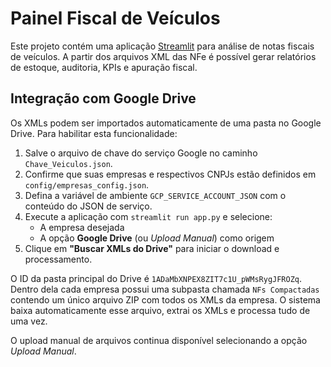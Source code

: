 # Painel Fiscal de Veículos

Este projeto contém uma aplicação [Streamlit](https://streamlit.io/) para análise de notas fiscais de veículos. A partir dos arquivos XML das NFe é possível gerar relatórios de estoque, auditoria, KPIs e apuração fiscal.

## Integração com Google Drive

Os XMLs podem ser importados automaticamente de uma pasta no Google Drive. Para habilitar esta funcionalidade:

1. Salve o arquivo de chave do serviço Google no caminho `Chave_Veiculos.json`.
2. Confirme que suas empresas e respectivos CNPJs estão definidos em `config/empresas_config.json`.
3. Defina a variável de ambiente `GCP_SERVICE_ACCOUNT_JSON` com o conteúdo do JSON de serviço.
4. Execute a aplicação com `streamlit run app.py` e selecione:
   - A empresa desejada
   - A opção **Google Drive** (ou *Upload Manual*) como origem
5. Clique em **"Buscar XMLs do Drive"** para iniciar o download e processamento.

O ID da pasta principal do Drive é `1ADaMbXNPEX8ZIT7c1U_pWMsRygJFROZq`. Dentro dela cada empresa possui uma subpasta chamada `NFs Compactadas` contendo um único arquivo ZIP com todos os XMLs da empresa. O sistema baixa automaticamente esse arquivo, extrai os XMLs e processa tudo de uma vez.

O upload manual de arquivos continua disponível selecionando a opção *Upload Manual*.

